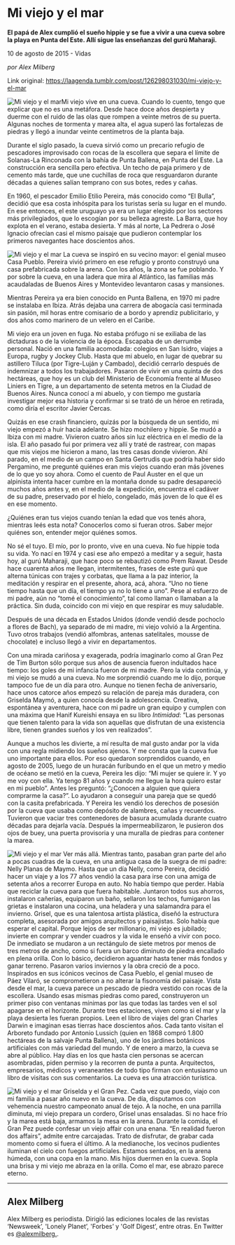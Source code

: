 # Mi viejo y el mar

**El papá de Alex cumplió el sueño hippie y se fue a vivir a una cueva sobre la playa en Punta del Este. Allí sigue las enseñanzas del gurú Maharaji.**

10 de agosto de 2015 - Vidas

_por Alex Milberg_

Link original: https://laagenda.tumblr.com/post/126298031030/mi-viejo-y-el-mar

![Mi viejo y el mar](https://64.media.tumblr.com/c8ecce4906f786bf0d956ddac6c9bd24/tumblr_inline_pjzonzBOcG1t6q87u_500.jpg)Mi viejo vive en una cueva. Cuando lo cuento, tengo que explicar que no es una metáfora. Desde hace doce años despierta y duerme con el ruido de las olas que rompen a veinte metros de su puerta. Algunas noches de tormenta y marea alta, el agua superó las fortalezas de piedras y llegó a inundar veinte centímetros de la planta baja.

Durante el siglo pasado, la cueva sirvió como un precario refugio de pescadores improvisado con rocas de la escollera que separa el límite de Solanas-La Rinconada con la bahía de Punta Ballena, en Punta del Este. La construcción era sencilla pero efectiva. Un techo de paja primero y de cemento más tarde, que une cuchillas de roca que resguardaron durante décadas a quienes salían temprano con sus botes, redes y cañas.

En 1960, el pescador Emilio Etilio Pereira, más conocido como “El Bulla”, decidió que esa costa inhóspita para los turistas sería su lugar en el mundo. En ese entonces, el este uruguayo ya era un lugar elegido por los sectores más privilegiados, que lo escogían por su belleza agreste. La Barra, que hoy explota en el verano, estaba desierta. Y más al norte, La Pedrera o José Ignacio ofrecían casi el mismo paisaje que pudieron contemplar los primeros navegantes hace doscientos años.

![Mi viejo y el mar](https://64.media.tumblr.com/c8ecce4906f786bf0d956ddac6c9bd24/tumblr_inline_pjzonzBOcG1t6q87u_500.jpg) La cueva se inspiró en su vecino mayor: el genial museo Casa Pueblo. Pereira vivió primero en ese refugio y pronto construyó una casa prefabricada sobre la arena. Con los años, la zona se fue poblando. Y por sobre la cueva, en una ladera que mira al Atlántico, las familias más acaudaladas de Buenos Aires y Montevideo levantaron casas y mansiones.

Mientras Pereira ya era bien conocido en Punta Ballena, en 1970 mi padre se instalaba en Ibiza. Atrás dejaba una carrera de abogacía casi terminada sin pasión, mil horas entre comisario de a bordo y aprendiz publicitario, y dos años como marinero de un velero en el Caribe.

Mi viejo era un joven en fuga. No estaba prófugo ni se exiliaba de las dictaduras o de la violencia de la época. Escapaba de un derrumbe personal. Nació en una familia acomodada: colegios en San Isidro, viajes a Europa, rugby y Jockey Club. Hasta que mi abuelo, en lugar de quebrar su astillero Tiluca (por Tigre-Luján y Cambado), decidió cerrarlo después de indemnizar a todos los trabajadores. Pasaron de vivir en una quinta de dos hectáreas, que hoy es un
club del Ministerio de Economía frente al Museo Liniers en Tigre, a un departamento de setenta metros en la Ciudad de Buenos Aires. Nunca conocí a mi abuelo, y con tiempo me gustaría investigar mejor esa historia y confirmar si se trató de un héroe en retirada, como diría el escritor Javier Cercas.

Quizás en ese crash financiero, quizás por la búsqueda de un sentido, mi viejo empezó a huir hacia adelante. Se hizo mochilero y hippie. Se mudó a Ibiza con
mi madre. Vivieron cuatro años sin luz eléctrica en el medio de la isla. El año pasado fui por primera vez allí y traté de rastrear, con mapas que mis viejos me hicieron a mano, las tres casas donde vivieron. Ahí parado, en el medio de un campo en Santa Gertrudis que podría haber sido Pergamino, me pregunté quiénes eran mis viejos cuando eran más jóvenes de lo que yo soy ahora. Como el cuento de Paul Auster en el que un alpinista intenta hacer cumbre en la montaña donde su padre desapareció muchos años antes y, en el medio de la expedición, encuentra el cadáver de su padre, preservado por el hielo, congelado, más joven de lo que él es en ese momento.

¿Quiénes eran tus viejos cuando tenían la edad que vos tenés ahora, mientras leés esta nota? Conocerlos como si fueran otros. Saber mejor quiénes son, entender mejor quiénes somos.

No sé el tuyo. El mío, por lo pronto, vive en una cueva. No fue hippie toda su vida. Yo nací en 1974 y casi ese año empezó a meditar y a seguir, hasta hoy, al gurú Maharaji, que hace poco se rebautizó como Prem Rawat. Desde hace cuarenta años me llegan, intermitentes, frases de este gurú que alterna túnicas con trajes y corbatas, que llama a la paz interior, la meditación y respirar en el presente, ahora, acá, ahora. “Uno no tiene tiempo hasta que un día, el tiempo ya no lo tiene a uno”. Pese al esfuerzo de mi padre, aún no “tomé el conocimiento”, tal como llaman o llamaban a la práctica. Sin duda, coincido con mi viejo en que respirar es muy saludable.

Después de una década en Estados Unidos (donde vendió desde pochoclo a flores de Bach), ya separado de mi madre, mi viejo volvió a la Argentina. Tuvo otros trabajos (vendió alfombras, antenas satelitales, mousse de chocolate) e incluso llegó a vivir en departamentos.

Con una mirada cariñosa y exagerada, podría imaginarlo como al Gran Pez de Tim Burton sólo porque sus años de ausencia fueron indultados hace tiempo: los goles de mi infancia fueron de mi madre. Pero la vida continúa, y mi viejo se mudó a una cueva. No me sorprendió cuando me lo dijo, porque tampoco fue de un día para otro. Aunque no tienen fecha de aniversario, hace unos catorce años empezó su relación de pareja más duradera, con Griselda Maymó, a quien conocía desde la adolescencia. Creativa, espontánea y aventurera, hace con mi padre un gran equipo y cumplen con una máxima que Hanif Kureishi ensaya en su libro *Intimidad*: “Las personas que tienen talento para la vida son aquellas que disfrutan de una existencia libre, tienen grandes sueños y los ven realizados”.

Aunque a muchos les divierte, a mí resulta de mal gusto andar por la vida con una regla midiendo los sueños ajenos. Y me consta que la cueva fue uno importante para ellos. Por eso quedaron sorprendidos cuando, en agosto de 2005, luego de un huracán furibundo en el que un metro y medio de océano se metió en la cueva, Pereira les dijo: “Mi mujer se quiere ir. Y yo me voy con ella. Ya tengo 81 años y cuando me llegue la hora quiero estar en mi pueblo”. Antes les preguntó: “¿Conocen a alguien que quiera comprarme la casa?”. Lo ayudaron a conseguir una pareja que se quedó con la casita prefabricada. Y Pereira les vendió los derechos de posesión por la cueva que usaba como depósito de alambres, cañas y recuerdos. Tuvieron que vaciar tres contenedores de basura acumulada durante cuatro décadas para dejarla vacía. Después la impermeabilizaron, le pusieron dos ojos de buey, una puerta provisoria y una muralla de piedras para contener la marea.

![Mi viejo y el mar](https://64.media.tumblr.com/a187aa48cffd35cac16ab24129914da8/tumblr_inline_pjzoo0VKt61t6q87u_500.jpg) Ver más allá. Mientras tanto, pasaban gran parte del año a pocas cuadras de la cueva, en una antigua casa de la suegra de mi padre: Nelly Planas de Maymo. Hasta que un día Nelly, como Pereira, decidió hacer un viaje y a los 77 años vendió la casa para irse con una amiga de setenta años a recorrer Europa en auto. No había tiempo que perder. Había que reciclar la cueva para que fuera habitable. Juntaron todos sus ahorros, instalaron cañerías, equiparon un baño, sellaron los techos, fumigaron las grietas e instalaron una cocina, una heladera y una salamandra para el invierno. Grisel, que es una talentosa artista plástica, diseñó la estructura completa, asesorada por amigos arquitectos y paisajistas. Solo había que esperar el capital. Porque lejos de ser millonario, mi viejo es jubilado; invierte en comprar y vender cuadros y la vida le enseñó a vivir con poco. De inmediato se mudaron a un rectángulo de siete metros por menos de tres metros de ancho, como si fuera un barco diminuto de piedra encallado en plena orilla. Con lo básico, decidieron aguantar hasta tener más fondos y ganar terreno. Pasaron varios inviernos y la obra creció de a poco. Inspirados en sus icónicos vecinos de Casa Pueblo, el genial museo de Páez Vilaró, se comprometieron a no alterar la fisonomía del paisaje. Vista desde el mar, la cueva parece un pescado de piedra vestido con rocas de la escollera. Usando esas mismas piedras como pared, construyeron un primer piso con ventanas mínimas por las que todas las tardes ven el sol apagarse en el horizonte. Durante tres estaciones, viven como si el mar y la playa desierta les fueran propios. Leen el libro de viajes del gran Charles Darwin e imaginan esas tierras hace doscientos años. Cada tanto visitan el Arboreto fundado por Antonio Lussich (quien en 1868 compró 1.800 hectáreas de la salvaje Punta Ballena), uno de los jardines botánicos artificiales con más variedad del mundo. Y de enero a marzo, la cueva se abre al público. Hay días en los que hasta cien personas se acercan asombradas, piden permiso y la recorren de punta a punta. Arquitectos, empresarios, médicos y veraneantes de todo tipo firman con entusiasmo un libro de visitas con sus comentarios.  La cueva es una atracción turística.

![Mi viejo y el mar](https://64.media.tumblr.com/749682701b5de591c275417303dc5bd8/tumblr_inline_pjzoo1gfH51t6q87u_500.jpg) Griselda y el Gran Pez. Cada vez que puedo, viajo con mi familia a pasar año nuevo en la cueva. De día, disputamos con vehemencia nuestro campeonato anual de tejo. A la noche, en una parrilla diminuta, mi viejo prepara un cordero, Grisel unas ensaladas. Si no hace frío y la marea está baja, armamos la mesa en la arena. Durante la comida, el Gran Pez puede confesar un viejo affair con una enana. “En realidad fueron dos affairs”, admite entre carcajadas. Trato de disfrutar, de grabar cada momento como si fuera el último. A la medianoche, los vecinos pudientes iluminan el cielo con fuegos artificiales. Estamos sentados, en la arena húmeda, con una copa en la mano. Mis hijos duermen en la cueva. Sopla una brisa y mi viejo me abraza en la orilla. Como el mar, ese abrazo parece eterno.

  




---

 Alex Milberg
-------------

 Alex Milberg es periodista. Dirigió las ediciones locales de las revistas ‘Newsweek’, 'Lonely Planet’, 'Forbes’ y 'Golf Digest’, entre otras. En Twitter es [@alexmilberg.](https://twitter.com/alexmilberg). 

